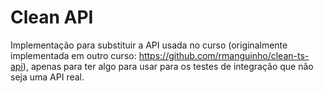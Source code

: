 # Clean API

Implementação para substituir a API usada no curso (originalmente implementada
em outro curso: https://github.com/rmanguinho/clean-ts-api), apenas para ter
algo para usar para os testes de integração que não seja uma API real.
